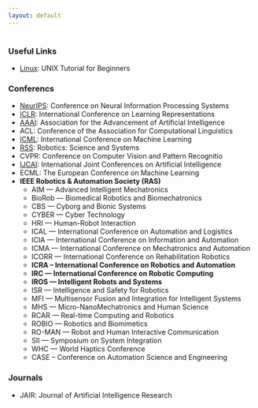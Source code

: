 ```yaml
---
layout: default
---
```

#

### Useful Links
- [Linux](http://www.ee.surrey.ac.uk/Teaching/Unix/): UNIX Tutorial for Beginners


### Conferencs
- [NeurIPS](https://nips.cc/): Conference on Neural Information Processing Systems
- [ICLR](https://iclr.cc/): International Conference on Learning Representations
- [AAAI](http://www.aaai.org/): Association for the Advancement of Artificial Intelligence
- ACL: Conference of the Association for Computational Linguistics
- [ICML](https://icml.cc/): International Conference on Machine Learning
- [RSS](https://roboticsconference.org/): Robotics: Science and Systems
- CVPR: Conference on Computer Vision and Pattern Recognitio
- [IJCAI](https://www.ijcai.org/): International Joint Conferences on Artificial Intelligence
- ECML: The European Conference on Machine Learning
- **IEEE Robotics & Automation Society (RAS)**
  - AIM — Advanced Intelligent Mechatronics
  - BioRob — Biomedical Robotics and Biomechatronics
  - CBS — Cyborg and Bionic Systems
  - CYBER — Cyber Technology
  - HRI — Human-Robot Interaction
  - ICAL — International Conference on Automation and Logistics
  - ICIA — International Conference on Information and Automation
  - ICMA — International Conference on Mechatronics and Automation
  - ICORR — International Conference on Rehabilitation Robotics
  - **ICRA – International Conference on Robotics and Automation**
  - **IRC —  International Conference on Robotic Computing**
  - **IROS — Intelligent Robots and Systems**
  - ISR — Intelligence and Safety for Robotics
  - MFI — Multisensor Fusion and Integration for Intelligent Systems
  - MHS — Micro-NanoMechatronics and Human Science
  - RCAR — Real-time Computing and Robotics
  - ROBIO — Robotics and Biomimetics
  - RO-MAN — Robot and Human Interactive Communication
  - SII — Symposium on System Integration
  - WHC — World Haptics Conference
  - CASE – Conference on Automation Science and Engineering

### Journals
- JAIR: Journal of Artificial Intelligence Research







